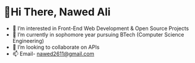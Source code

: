 # 👋Hi There, Nawed Ali 
- 👀 I’m interested in Front-End Web Development & Open Source Projects
- 🌱 I’m currently in sophomore year pursuing BTech (Computer Science Engineering)
- 💞️ I’m looking to collaborate on APIs
- 📫 Email- nawed2611@gmail.com
